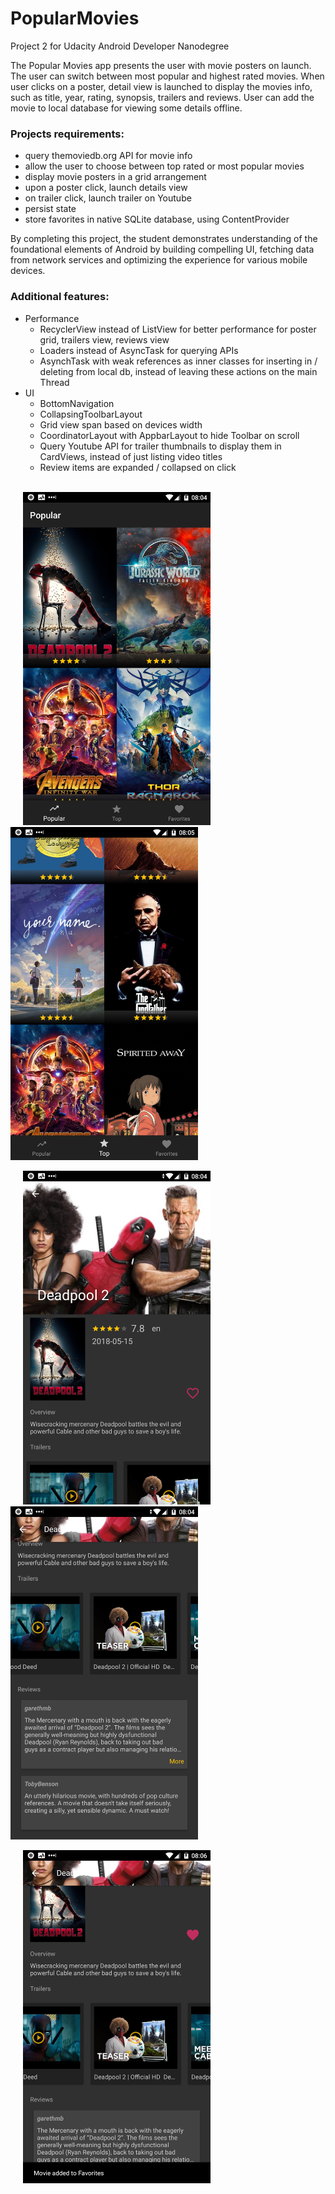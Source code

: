 # PopularMovies
Project 2 for Udacity Android Developer Nanodegree

The Popular Movies app presents the user with movie posters on launch. The user can 
switch between most popular and highest rated movies. When user clicks on a poster,
detail view is launched to display the movies info, such as title, year, rating, synopsis,
trailers and reviews. User can add the movie to local database for viewing some details
offline.

### Projects requirements:
- query themoviedb.org API for movie info
- allow the user to choose between top rated or most popular movies
- display movie posters in a grid arrangement
- upon a poster click, launch details view
- on trailer click, launch trailer on Youtube
- persist state
- store favorites in native SQLite database, using ContentProvider

By completing this project, the student demonstrates understanding of the foundational 
elements of Android by building compelling UI, fetching data from network services and
optimizing the experience for various mobile devices.



### Additional features:
- Performance
  - RecyclerView instead of ListView for better performance for poster grid, trailers view,
    reviews view
  - Loaders instead of AsyncTask for querying APIs
  - AsynchTask with weak references as inner classes for inserting in / deleting from local
    db, instead of leaving these actions on the main Thread
- UI
  - BottomNavigation
  - CollapsingToolbarLayout
  - Grid view span based on devices width
  - CoordinatorLayout with AppbarLayout to hide Toolbar on scroll
  - Query Youtube API for trailer thumbnails to display them in CardViews, instead of
    just listing video titles
  - Review items are expanded / collapsed on click


<p></br><img src="screenshots/main_popular.png" width="300" hspace="20"/><img src="screenshots/main_highest_rated.png" width="300"/></br><p/>
<p><img src="screenshots/detail_1.png" width="300" hspace="20"/><img src="screenshots/detail_2.png" width="300"/></br><p/>
<p><img src="screenshots/detail_add_to_favorites.png" width="300" hspace="20"/></br><p/>

